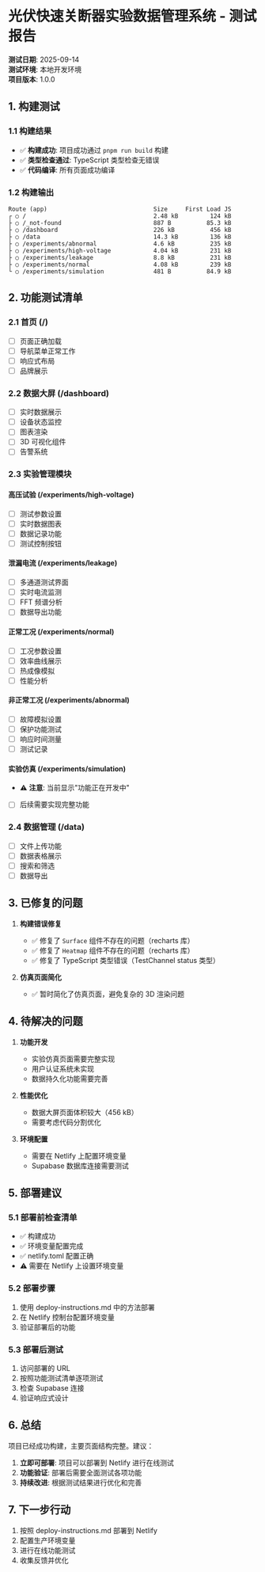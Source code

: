 # 光伏快速关断器实验数据管理系统 - 测试报告

**测试日期**: 2025-09-14  
**测试环境**: 本地开发环境  
**项目版本**: 1.0.0

## 1. 构建测试

### 1.1 构建结果
- ✅ **构建成功**: 项目成功通过 `pnpm run build` 构建
- ✅ **类型检查通过**: TypeScript 类型检查无错误
- ✅ **代码编译**: 所有页面成功编译

### 1.2 构建输出
```
Route (app)                              Size     First Load JS
┌ ○ /                                    2.48 kB         124 kB
├ ○ /_not-found                          887 B          85.3 kB
├ ○ /dashboard                           226 kB          456 kB
├ ○ /data                                14.3 kB         136 kB
├ ○ /experiments/abnormal                4.6 kB          235 kB
├ ○ /experiments/high-voltage            4.04 kB         231 kB
├ ○ /experiments/leakage                 8.8 kB          231 kB
├ ○ /experiments/normal                  4.08 kB         239 kB
└ ○ /experiments/simulation              481 B          84.9 kB
```

## 2. 功能测试清单

### 2.1 首页 (/)
- [ ] 页面正确加载
- [ ] 导航菜单正常工作
- [ ] 响应式布局
- [ ] 品牌展示

### 2.2 数据大屏 (/dashboard)
- [ ] 实时数据展示
- [ ] 设备状态监控
- [ ] 图表渲染
- [ ] 3D 可视化组件
- [ ] 告警系统

### 2.3 实验管理模块

#### 高压试验 (/experiments/high-voltage)
- [ ] 测试参数设置
- [ ] 实时数据图表
- [ ] 数据记录功能
- [ ] 测试控制按钮

#### 泄漏电流 (/experiments/leakage)
- [ ] 多通道测试界面
- [ ] 实时电流监测
- [ ] FFT 频谱分析
- [ ] 数据导出功能

#### 正常工况 (/experiments/normal)
- [ ] 工况参数设置
- [ ] 效率曲线展示
- [ ] 热成像模拟
- [ ] 性能分析

#### 非正常工况 (/experiments/abnormal)
- [ ] 故障模拟设置
- [ ] 保护功能测试
- [ ] 响应时间测量
- [ ] 测试记录

#### 实验仿真 (/experiments/simulation)
- ⚠️ **注意**: 当前显示"功能正在开发中"
- [ ] 后续需要实现完整功能

### 2.4 数据管理 (/data)
- [ ] 文件上传功能
- [ ] 数据表格展示
- [ ] 搜索和筛选
- [ ] 数据导出

## 3. 已修复的问题

1. **构建错误修复**
   - ✅ 修复了 `Surface` 组件不存在的问题（recharts 库）
   - ✅ 修复了 `Heatmap` 组件不存在的问题（recharts 库）
   - ✅ 修复了 TypeScript 类型错误（TestChannel status 类型）

2. **仿真页面简化**
   - ✅ 暂时简化了仿真页面，避免复杂的 3D 渲染问题

## 4. 待解决的问题

1. **功能开发**
   - 实验仿真页面需要完整实现
   - 用户认证系统未实现
   - 数据持久化功能需要完善

2. **性能优化**
   - 数据大屏页面体积较大（456 kB）
   - 需要考虑代码分割优化

3. **环境配置**
   - 需要在 Netlify 上配置环境变量
   - Supabase 数据库连接需要测试

## 5. 部署建议

### 5.1 部署前检查清单
- ✅ 构建成功
- ✅ 环境变量配置完成
- ✅ netlify.toml 配置正确
- ⚠️ 需要在 Netlify 上设置环境变量

### 5.2 部署步骤
1. 使用 deploy-instructions.md 中的方法部署
2. 在 Netlify 控制台配置环境变量
3. 验证部署后的功能

### 5.3 部署后测试
1. 访问部署的 URL
2. 按照功能测试清单逐项测试
3. 检查 Supabase 连接
4. 验证响应式设计

## 6. 总结

项目已经成功构建，主要页面结构完整。建议：

1. **立即可部署**: 项目可以部署到 Netlify 进行在线测试
2. **功能验证**: 部署后需要全面测试各项功能
3. **持续改进**: 根据测试结果进行优化和完善

## 7. 下一步行动

1. 按照 deploy-instructions.md 部署到 Netlify
2. 配置生产环境变量
3. 进行在线功能测试
4. 收集反馈并优化